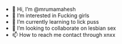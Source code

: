 - 👋 Hi, I’m @mrumamahesh
- 👀 I’m interested in Fucking girls
- 🌱 I’m currently learning to lick puss
- 💞️ I’m looking to collaborate on lesbian sex
- 📫 How to reach me contact through xnxx

<!---
mrumamahesh/mrumamahesh is a ✨ special ✨ repository because its `README.md` (this file) appears on your GitHub profile.
You can click the Preview link to take a look at your changes.
--->
